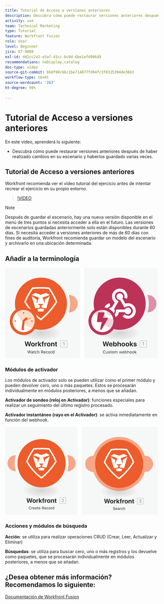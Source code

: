 ```yaml
---
title: Tutorial de Acceso a versiones anteriores
description: Descubra cómo puede restaurar versiones anteriores después de haber realizado cambios en su escenario y haberlos guardado en  [!DNL Adobe Workfront Fusion].
activity: use
team: Technical Marketing
type: Tutorial
feature: Workfront Fusion
role: User
level: Beginner
jira: KT-9009
exl-id: dd2cc2a2-e5af-41cc-bc0d-6be1efd996d9
recommendations: noDisplay,catalog
doc-type: video
source-git-commit: bbdf99c6bc1be714077fd94fc3f8325394de36b3
workflow-type: tm+mt
source-wordcount: '263'
ht-degree: 99%

---
```


# Tutorial de Acceso a versiones anteriores

En este vídeo, aprenderá lo siguiente:

* Descubra cómo puede restaurar versiones anteriores después de haber realizado cambios en su escenario y haberlos guardado varias veces.

## Tutorial de Acceso a versiones anteriores

Workfront recomienda ver el vídeo tutorial del ejercicio antes de intentar recrear el ejercicio en su propio entorno.

>[!VIDEO](https://video.tv.adobe.com/v/3416534/?quality=12&learn=on&enablevpops=1&captions=spa)

>[!NOTE]
>
>Después de guardar el escenario, hay una nueva versión disponible en el menú de tres puntos si necesita acceder a ella en el futuro. Las versiones de escenarios guardadas anteriormente solo están disponibles durante 60 días. Si necesita acceder a versiones anteriores de más de 60 días con fines de auditoría, Workfront recomienda guardar un modelo del escenario y archivarlo en una ubicación determinada.


## Añadir a la terminología

![Una imagen de un registro de reloj y un módulo de enlace web personalizado](assets/understand-the-basics-3.png)

### Módulos de activador

Los módulos de activador solo se pueden utilizar como el primer módulo y pueden devolver cero, uno o más paquetes. Estos se procesarán individualmente en módulos posteriores, a menos que se añadan.

**Activador de sondeo (reloj en Activador)**: funciones especiales para realizar un seguimiento del último registro procesado.

**Activador instantáneo (rayo en el Activador)**: se activa inmediatamente en función del webhook.

![Una imagen de un registro de creación y un módulo de búsqueda](assets/understand-the-basics-4.png)

### Acciones y módulos de búsqueda

**Acción**: se utiliza para realizar operaciones CRUD (Crear, Leer, Actualizar y Eliminar)

**Búsquedas**: se utiliza para buscar cero, uno o más registros y los devuelve como paquetes, que se procesarán individualmente en módulos posteriores, a menos que se añadan.

## ¿Desea obtener más información? Recomendamos lo siguiente:

[Documentación de Workfront Fusion](https://experienceleague.adobe.com/es/docs/workfront-fusion/using/get-started-with-fusion/understand-workfront-fusion/workfront-fusion-overview)
